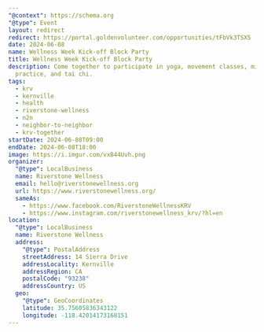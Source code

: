 ```yaml
---
"@context": https://schema.org
"@type": Event
layout: redirect
redirect: https://portal.goldenvolunteer.com/opportunities/tFbVk3TSX5
date: 2024-06-08
name: Wellness Week Kick-off Block Party
title: Wellness Week Kick-off Block Party
description: Come together to participate in yoga, movement classes, mindfulness
  practice, and tai chi.
tags:
  - krv
  - kernville
  - health
  - riverstone-wellness
  - n2n
  - neighbor-to-neighbor
  - krv-together
startDate: 2024-06-08T09:00
endDate: 2024-06-08T18:00
image: https://i.imgur.com/vxB44Uvh.png
organizer:
  "@type": LocalBusiness
  name: Riverstone Wellness
  email: hello@riverstonewellness.org
  url: https://www.riverstonewellness.org/
  sameAs:
    - https://www.facebook.com/RiverstoneWellnessKRV
    - https://www.instagram.com/riverstonewellness_krv/?hl=en
location:
  "@type": LocalBusiness
  name: Riverstone Wellness
  address:
    "@type": PostalAddress
    streetAddress: 14 Sierra Drive
    addressLocality: Kernville
    addressRegion: CA
    postalCode: "93238"
    addressCountry: US
  geo:
    "@type": GeoCoordinates
    latitude: 35.75605836343122
    longitude: -118.42014173168151
---
```

